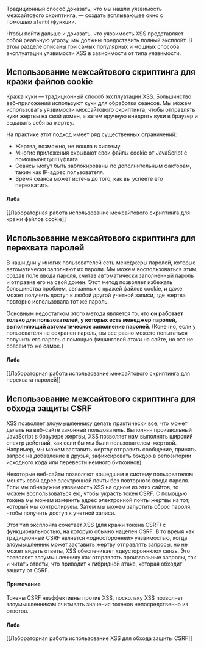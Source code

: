 Традиционный способ доказать, что мы нашли уязвимость межсайтового скриптинга, — создать всплывающее окно с помощью `alert()`функции.

Чтобы пойти дальше и доказать, что уязвимость XSS представляет собой реальную угрозу, мы должны предоставить полный эксплойт. В этом разделе описаны три самых популярных и мощных способа эксплуатации уязвимости XSS в зависимости от типа уязвимости.

## Использование межсайтового скриптинга для кражи файлов cookie

Кража куки — традиционный способ эксплуатации XSS. Большинство веб-приложений используют куки для обработки сеансов. Мы можем использовать уязвимости межсайтового скриптинга, чтобы отправлять куки жертвы на свой домен, а затем вручную внедрять куки в браузер и выдавать себя за жертву.

На практике этот подход имеет ряд существенных ограничений:

- Жертва, возможно, не вошла в систему.
- Многие приложения скрывают свои файлы cookie от JavaScript с помощью`HttpOnly`флага.
- Сеансы могут быть заблокированы по дополнительным факторам, таким как IP-адрес пользователя.
- Время сеанса может истечь до того, как вы успеете его перехватить.

#### Лаба
[[Лабораторная работа использование межсайтового скриптинга для кражи файлов cookie]]

## Использование межсайтового скриптинга для перехвата паролей

В наши дни у многих пользователей есть менеджеры паролей, которые автоматически заполняют их пароли. Мы можем воспользоваться этим, создав поле ввода пароля, считав автоматически заполненный пароль и отправив его на свой домен. Этот метод позволяет избежать большинства проблем, связанных с кражей файлов cookie, и даже может получить доступ к любой другой учетной записи, где жертва повторно использовала тот же пароль.

Основным недостатком этого метода является то, что **он работает только для пользователей, у которых есть менеджер паролей, выполняющий автоматическое заполнение паролей**. (Конечно, если у пользователя не сохранен пароль, вы все равно можете попытаться получить его пароль с помощью фишинговой атаки на сайте, но это не совсем то же самое.)

#### Лаба
[[Лабораторная работа использование межсайтового скриптинга для перехвата паролей]]

## Использование межсайтового скриптинга для обхода защиты CSRF

XSS позволяет злоумышленнику делать практически все, что может делать на веб-сайте законный пользователь. Выполняя произвольный JavaScript в браузере жертвы, XSS позволяет нам выполнять широкий спектр действий, как если бы мы были пользователем-жертвой. Например, мы можем заставить жертву отправить сообщение, принять запрос на добавление в друзья, зафиксировать бэкдор в репозитории исходного кода или перевести немного биткоинов).

Некоторые веб-сайты позволяют вошедшим в систему пользователям менять свой адрес электронной почты без повторного ввода пароля. Если мы обнаружим уязвимость XSS на одном из этих сайтов, то можем воспользоваться ею, чтобы украсть токен CSRF. С помощью токена мы можем изменить адрес электронной почты жертвы на тот, который мы контролируем. Затем мы можем запустить сброс пароля, чтобы получить доступ к учетной записи.

Этот тип эксплойта сочетает XSS (для кражи токена CSRF) с функциональностью, на которую обычно нацелен CSRF. В то время как традиционный CSRF является «односторонней» уязвимостью, когда злоумышленник может заставить жертву отправлять запросы, но не может видеть ответы, XSS обеспечивает «двустороннюю» связь. Это позволяет злоумышленнику как отправлять произвольные запросы, так и читать ответы, что приводит к гибридной атаке, которая обходит защиту от CSRF.

#### Примечание
Токены CSRF неэффективны против XSS, поскольку XSS позволяет злоумышленникам считывать значения токенов непосредственно из ответов.

#### Лаба
[[Лабораторная работа использование XSS для обхода защиты CSRF]]